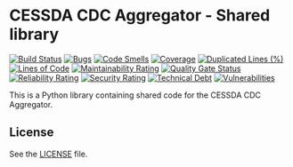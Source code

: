 # CESSDA CDC Aggregator - Shared library #

[![Build Status](https://jenkins.cessda.eu/buildStatus/icon?job=cessda.cdc.aggregator.shared-library%2Fmain)](https://jenkins.cessda.eu/job/cessda.cdc.aggregator.shared-library/job/main/)
[![Bugs](https://sonarqube.cessda.eu/api/project_badges/measure?project=cessda.cdc.aggregator.shared-library&metric=bugs)](https://sonarqube.cessda.eu/dashboard?id=cessda.cdc.aggregator.shared-library)
[![Code Smells](https://sonarqube.cessda.eu/api/project_badges/measure?project=cessda.cdc.aggregator.shared-library&metric=code_smells)](https://sonarqube.cessda.eu/dashboard?id=cessda.cdc.aggregator.shared-library)
[![Coverage](https://sonarqube.cessda.eu/api/project_badges/measure?project=cessda.cdc.aggregator.shared-library&metric=coverage)](https://sonarqube.cessda.eu/dashboard?id=cessda.cdc.aggregator.shared-library)
[![Duplicated Lines (%)](https://sonarqube.cessda.eu/api/project_badges/measure?project=cessda.cdc.aggregator.shared-library&metric=duplicated_lines_density)](https://sonarqube.cessda.eu/dashboard?id=cessda.cdc.aggregator.shared-library)
[![Lines of Code](https://sonarqube.cessda.eu/api/project_badges/measure?project=cessda.cdc.aggregator.shared-library&metric=ncloc)](https://sonarqube.cessda.eu/dashboard?id=cessda.cdc.aggregator.shared-library)
[![Maintainability Rating](https://sonarqube.cessda.eu/api/project_badges/measure?project=cessda.cdc.aggregator.shared-library&metric=sqale_rating)](https://sonarqube.cessda.eu/dashboard?id=cessda.cdc.aggregator.shared-library)
[![Quality Gate Status](https://sonarqube.cessda.eu/api/project_badges/measure?project=cessda.cdc.aggregator.shared-library&metric=alert_status)](https://sonarqube.cessda.eu/dashboard?id=cessda.cdc.aggregator.shared-library)
[![Reliability Rating](https://sonarqube.cessda.eu/api/project_badges/measure?project=cessda.cdc.aggregator.shared-library&metric=reliability_rating)](https://sonarqube.cessda.eu/dashboard?id=cessda.cdc.aggregator.shared-library)
[![Security Rating](https://sonarqube.cessda.eu/api/project_badges/measure?project=cessda.cdc.aggregator.shared-library&metric=security_rating)](https://sonarqube.cessda.eu/dashboard?id=cessda.cdc.aggregator.shared-library)
[![Technical Debt](https://sonarqube.cessda.eu/api/project_badges/measure?project=cessda.cdc.aggregator.shared-library&metric=sqale_index)](https://sonarqube.cessda.eu/dashboard?id=cessda.cdc.aggregator.shared-library)
[![Vulnerabilities](https://sonarqube.cessda.eu/api/project_badges/measure?project=cessda.cdc.aggregator.shared-library&metric=vulnerabilities)](https://sonarqube.cessda.eu/dashboard?id=cessda.cdc.aggregator.shared-library)

This is a Python library containing shared code for the CESSDA CDC Aggregator.

## License

See the [LICENSE](LICENSE.txt) file.
